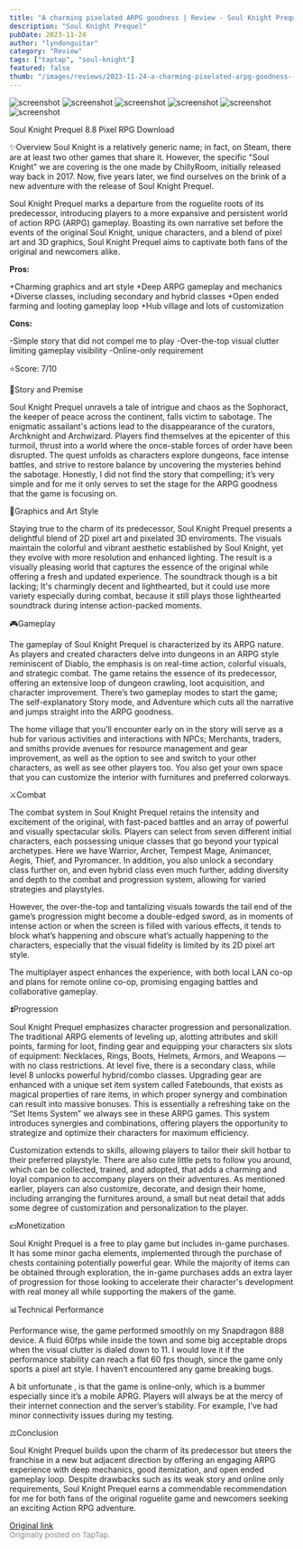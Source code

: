 ```yaml
---
title: "A charming pixelated ARPG goodness | Review - Soul Knight Prequel"
description: "Soul Knight Prequel"
pubDate: 2023-11-24
author: "lyndonguitar"
category: "Review"
tags: ["taptap", "soul-knight"]
featured: false
thumb: "/images/reviews/2023-11-24-a-charming-pixelated-arpg-goodness--review---soul-knight-prequel-0.avif"
---
```


<div class="gallery">
  <img src="/images/reviews/2023-11-24-a-charming-pixelated-arpg-goodness--review---soul-knight-prequel-0.avif" alt="screenshot" />
  <img src="/images/reviews/2023-11-24-a-charming-pixelated-arpg-goodness--review---soul-knight-prequel-1.avif" alt="screenshot" />
  <img src="/images/reviews/2023-11-24-a-charming-pixelated-arpg-goodness--review---soul-knight-prequel-2.avif" alt="screenshot" />
  <img src="/images/reviews/2023-11-24-a-charming-pixelated-arpg-goodness--review---soul-knight-prequel-3.avif" alt="screenshot" />
  <img src="/images/reviews/2023-11-24-a-charming-pixelated-arpg-goodness--review---soul-knight-prequel-4.avif" alt="screenshot" />
  <img src="/images/reviews/2023-11-24-a-charming-pixelated-arpg-goodness--review---soul-knight-prequel-5.avif" alt="screenshot" />
</div>

Soul Knight Prequel
8.8
Pixel
RPG
Download

✨Overview
Soul Knight is a relatively generic name; in fact, on Steam, there are at least two other games that share it. However, the specific "Soul Knight" we are covering is the one made by ChillyRoom, initially released way back in 2017. Now, five years later, we find ourselves on the brink of a new adventure with the release of Soul Knight Prequel.

Soul Knight Prequel marks a departure from the roguelite roots of its predecessor, introducing players to a more expansive and persistent world of action RPG (ARPG) gameplay. Boasting its own narrative set before the events of the original Soul Knight, unique characters, and a blend of pixel art and 3D graphics, Soul Knight Prequel aims to captivate both fans of the original and newcomers alike.


**Pros:**


+Charming graphics and art style
+Deep ARPG gameplay and mechanics
+Diverse classes, including secondary and hybrid classes
+Open ended farming and looting gameplay loop
+Hub village and lots of customization


**Cons:**


-Simple story that did not compel me to play
-Over-the-top visual clutter limiting gameplay visibility
-Online-only requirement

⭐️Score: 7/10

📖Story and Premise

Soul Knight Prequel unravels a tale of intrigue and chaos as the Sophoract, the keeper of peace across the continent, falls victim to sabotage. The enigmatic assailant's actions lead to the disappearance of the curators, Archknight and Archwizard. Players find themselves at the epicenter of this turmoil, thrust into a world where the once-stable forces of order have been disrupted. The quest unfolds as characters explore dungeons, face intense battles, and strive to restore balance by uncovering the mysteries behind the sabotage. Honestly, I did not find the story that compelling; it’s very simple and for me it only serves to set the stage for the ARPG goodness that the game is focusing on.

🎨Graphics and Art Style

Staying true to the charm of its predecessor, Soul Knight Prequel presents a delightful blend of 2D pixel art and pixelated 3D enviroments. The visuals maintain the colorful and vibrant aesthetic established by Soul Knight, yet they evolve with more resolution and enhanced lighting. The result is a visually pleasing world that captures the essence of the original while offering a fresh and updated experience. The soundtrack though is a bit lacking; It's charmingly decent and lighthearted, but it could use more variety especially during combat, because it still plays those lighthearted soundtrack during intense action-packed moments.

🎮Gameplay

The gameplay of Soul Knight Prequel is characterized by its ARPG nature. As players and created characters delve into dungeons in an ARPG style reminiscent of Diablo, the emphasis is on real-time action, colorful visuals, and strategic combat. The game retains the essence of its predecessor, offering an extensive loop of dungeon crawling, loot acquisition, and character improvement. There’s two gameplay modes to start the game; The self-explanatory Story mode, and Adventure which cuts all the narrative and jumps straight into the ARPG goodness.

The home village that you’ll encounter early on in the story will serve as a hub for various activities and interactions with NPCs; Merchants, traders, and smiths provide avenues for resource management and gear improvement, as well as the option to see and switch to your other characters, as well as see other players too. You also get your own space that you can customize the interior with furnitures and preferred colorways.

⚔️Combat

The combat system in Soul Knight Prequel retains the intensity and excitement of the original, with fast-paced battles and an array of powerful and visually spectacular skills. Players can select from seven different initial characters, each possessing unique classes that go beyond your typical archetypes. Here we have Warrior, Archer, Tempest Mage, Animancer, Aegis, Thief, and Pyromancer. In addition, you also unlock a secondary class further on, and even hybrid class even much further, adding diversity and depth to the combat and progression system, allowing for varied strategies and playstyles.

However, the over-the-top and tantalizing visuals towards the tail end of the game’s progression might become a double-edged sword, as in moments of intense action or when the screen is filled with various effects, it tends to block what’s happening and obscure what’s actually happening to the characters, especially that the visual fidelity is limited by its 2D pixel art style.

The multiplayer aspect enhances the experience, with both local LAN co-op and plans for remote online co-op, promising engaging battles and collaborative gameplay.

⏫Progression

Soul Knight Prequel emphasizes character progression and personalization. The traditional ARPG elements of leveling up, alotting attributes and skill points, farming for loot, finding gear and equipping your characters six slots of equipment: Necklaces, Rings, Boots, Helmets, Armors, and Weapons — with no class restrictions. At level five, there is a secondary class, while level 8 unlocks powerful hybrid/combo classes. Upgrading gear are enhanced with a unique set item system called Fatebounds, that exists as magical properties of rare items, in which proper synergy and combination can result into massive bonuses. This is essentially a refreshing take on the “Set Items System” we always see in these ARPG games. This system introduces synergies and combinations, offering players the opportunity to strategize and optimize their characters for maximum efficiency.

Customization extends to skills, allowing players to tailor their skill hotbar to their preferred playstyle. There are also cute little pets to follow you around, which can be collected, trained, and adopted, that adds a charming and loyal companion to accompany players on their adventures. As mentioned earlier, players can also customize, decorate, and design their home, including arranging the furnitures around, a small but neat detail that adds some degree of customization and personalization to the player.

💵Monetization

Soul Knight Prequel is a free to play game but includes in-game purchases. It has some minor gacha elements, implemented through the purchase of chests containing potentially powerful gear. While the majority of items can be obtained through exploration, the in-game purchases adds an extra layer of progression for those looking to accelerate their character's development with real money all while supporting the makers of the game.

📊Technical Performance

Performance wise, the game performed smoothly on my Snapdragon 888 device. A fluid 60fps while inside the town and some big acceptable drops when the visual clutter is dialed down to 11.  I would love it if the performance stability can reach a flat 60 fps though, since the game only sports a pixel art style. I haven’t encountered any game breaking bugs.

A bit unfortunate , is that the game is online-only, which is a bummer especially since it’s a mobile APRG. Players will always be at the mercy of their internet connection and the server’s stability. For example, I’ve had minor connectivity issues during my testing.

⚖️Conclusion

Soul Knight Prequel builds upon the charm of its predecessor but steers the franchise in a new but adjacent direction by offering an engaging ARPG experience with deep mechanics, good itemization, and open ended gameplay loop. Despite drawbacks such as its weak story and online only requirements, Soul Knight Prequel earns a commendable recommendation for me for both fans of the original roguelite game and newcomers seeking an exciting Action RPG adventure.

[Original link](https://www.taptap.io/post/6586307)<br><span style="font-size: 0.95em; color: #888;">Originally posted on TapTap.</span>
